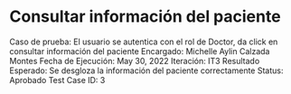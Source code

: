 # Consultar información del paciente

Caso de prueba: El usuario se autentica con el rol de Doctor, da click en consultar información del paciente
Encargado: Michelle Aylin Calzada Montes
Fecha de Ejecución: May 30, 2022
Iteración: IT3
Resultado Esperado: Se desgloza la información del paciente correctamente
Status: Aprobado
Test Case ID: 3